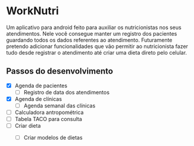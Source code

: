 # WorkNutri

Um aplicativo para android feito para auxiliar os nutricionistas nos seus atendimentos.
Nele você consegue manter um registro dos pacientes guardando todos os dados referentes ao atendimento.
Futuramente pretendo adicionar funcionalidades que vão permitir ao nutricionista fazer tudo desde registrar o atendimento até criar uma dieta direto pelo celular.

## Passos do desenvolvimento

- [x] Agenda de pacientes
  - [ ] Registro de data dos atendimentos
- [x] Agenda de clínicas
  - [ ] Agenda semanal das clínicas
- [ ] Calculadora antropométrica
- [ ] Tabela TACO para consulta
- [ ] Criar dieta
  - [ ] Criar modelos de dietas 




